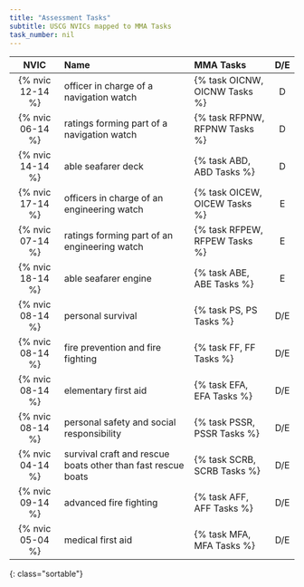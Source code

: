```yaml
---
title: "Assessment Tasks"
subtitle: USCG NVICs mapped to MMA Tasks 
task_number: nil
---
```


|NVIC   | Name | MMA Tasks | D/E |
|:-----:|:-----|:----------|:---:|
| {% nvic 12-14 %} | officer in charge of a navigation watch | {% task OICNW, OICNW Tasks %}  | D |
| {% nvic 06-14 %} | ratings forming part of a navigation watch | {% task RFPNW, RFPNW Tasks %}  | D |
| {% nvic 14-14 %} | able seafarer deck | {% task ABD, ABD Tasks %}  | D |
| {% nvic 17-14 %} | officers in charge of an engineering watch | {% task OICEW, OICEW Tasks %}  | E |
| {% nvic 07-14 %} | ratings forming part of an engineering watch | {% task RFPEW, RFPEW Tasks %}  | E |
| {% nvic 18-14 %} | able seafarer engine | {% task ABE, ABE Tasks %}  | E |
| {% nvic 08-14 %} | personal survival | {% task PS, PS Tasks %}  | D/E |
| {% nvic 08-14 %} | fire prevention and fire fighting | {% task FF, FF Tasks %}  | D/E |
| {% nvic 08-14 %} | elementary first aid | {% task EFA, EFA Tasks %}  | D/E |
| {% nvic 08-14 %} | personal safety and social responsibility | {% task PSSR, PSSR Tasks %}  | D/E |
| {% nvic 04-14 %} | survival craft and rescue boats other than fast rescue boats | {% task SCRB, SCRB Tasks %}  | D/E |
| {% nvic 09-14 %} | advanced fire fighting | {% task AFF, AFF Tasks %}  | D/E |
| {% nvic 05-04 %} | medical first aid | {% task MFA, MFA Tasks %}  | D/E |
{: class="sortable"}
